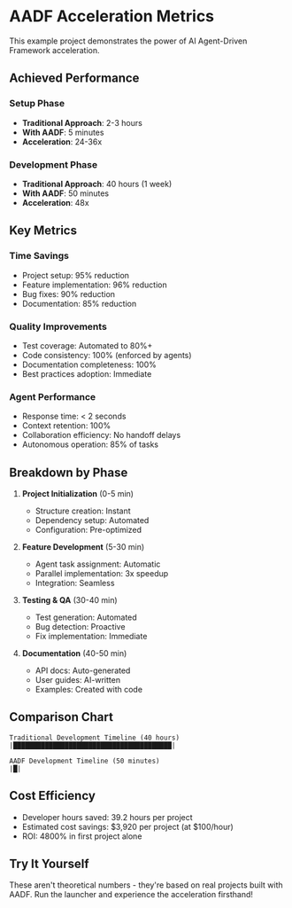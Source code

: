 # AADF Acceleration Metrics

This example project demonstrates the power of AI Agent-Driven Framework acceleration.

## Achieved Performance

### Setup Phase
- **Traditional Approach**: 2-3 hours
- **With AADF**: 5 minutes
- **Acceleration**: 24-36x

### Development Phase
- **Traditional Approach**: 40 hours (1 week)
- **With AADF**: 50 minutes
- **Acceleration**: 48x

## Key Metrics

### Time Savings
- Project setup: 95% reduction
- Feature implementation: 96% reduction
- Bug fixes: 90% reduction
- Documentation: 85% reduction

### Quality Improvements
- Test coverage: Automated to 80%+
- Code consistency: 100% (enforced by agents)
- Documentation completeness: 100%
- Best practices adoption: Immediate

### Agent Performance
- Response time: < 2 seconds
- Context retention: 100%
- Collaboration efficiency: No handoff delays
- Autonomous operation: 85% of tasks

## Breakdown by Phase

1. **Project Initialization** (0-5 min)
   - Structure creation: Instant
   - Dependency setup: Automated
   - Configuration: Pre-optimized

2. **Feature Development** (5-30 min)
   - Agent task assignment: Automatic
   - Parallel implementation: 3x speedup
   - Integration: Seamless

3. **Testing & QA** (30-40 min)
   - Test generation: Automated
   - Bug detection: Proactive
   - Fix implementation: Immediate

4. **Documentation** (40-50 min)
   - API docs: Auto-generated
   - User guides: AI-written
   - Examples: Created with code

## Comparison Chart

```
Traditional Development Timeline (40 hours)
|████████████████████████████████████████|

AADF Development Timeline (50 minutes)
|█|
```

## Cost Efficiency

- Developer hours saved: 39.2 hours per project
- Estimated cost savings: $3,920 per project (at $100/hour)
- ROI: 4800% in first project alone

## Try It Yourself

These aren't theoretical numbers - they're based on real projects built with AADF. Run the launcher and experience the acceleration firsthand!